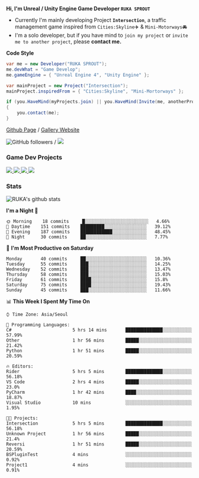 **Hi, I'm Unreal / Unity Engine Game Developer `RUKA SPROUT`**

- Currently I'm mainly developing Project **`Intersection`**, a traffic management game inspired from `Cities:Skyline`✈️ & `Mini-Motorways`🚘
- I'm a solo developer, but if you have mind to `join my project` or `invite me to another project`, please **contact me.**

**Code Style**

```csharp
var me = new Developer("RUKA SPROUT");
me.devWhat = "Game Develop";
me.gameEngine = { "Unreal Engine 4", "Unity Engine" };
```

```csharp
var mainProject = new Project("Intersection");
mainProject.inspiredFrom = { "Cities:Skyline", "Mini-Mortorways" };

if (you.HaveMind(myProjects.join) || you.HaveMind(Invite(me, anotherProject)))
{
    you.contact(me);
}
```

[Github Page](https://lutca1320.github.io/) / [Gallery Website](https://rukasp.xyz/)

![GitHub followers](https://img.shields.io/github/followers/lutca1320?label=Follow&style=social) / [![](https://img.shields.io/badge/Gmail-lutca1320%40gmail.com-blue)](mailto:lutca1320@gmail.com)

### Game Dev Projects

<a href="https://github.com/lutca1320/Intersection">
  <img src="https://github-readme-stats.vercel.app/api/pin/?username=lutca1320&repo=Intersection" />
</a>
<a href="https://github.com/lutca1320/Together">
  <img src="https://github-readme-stats.vercel.app/api/pin/?username=lutca1320&repo=Together" />
</a>
<a href="https://github.com/lutca1320/Reversi">
  <img src="https://github-readme-stats.vercel.app/api/pin/?username=lutca1320&repo=Reversi" />
</a>
<a href="https://github.com/lutca1320/Knights">
  <img src="https://github-readme-stats.vercel.app/api/pin/?username=lutca1320&repo=Knights" />
</a>


### Stats

![RUKA's github stats](https://github-readme-stats.vercel.app/api?username=lutca1320&show_icons=true&include_all_commits=true&count_private=true&hide=contribs,prs)

<!--START_SECTION:waka-->
**I'm a Night 🦉** 

```text
🌞 Morning    18 commits     █░░░░░░░░░░░░░░░░░░░░░░░░   4.66% 
🌆 Daytime    151 commits    █████████░░░░░░░░░░░░░░░░   39.12% 
🌃 Evening    187 commits    ████████████░░░░░░░░░░░░░   48.45% 
🌙 Night      30 commits     ██░░░░░░░░░░░░░░░░░░░░░░░   7.77%

```
📅 **I'm Most Productive on Saturday** 

```text
Monday       40 commits     ██░░░░░░░░░░░░░░░░░░░░░░░   10.36% 
Tuesday      55 commits     ███░░░░░░░░░░░░░░░░░░░░░░   14.25% 
Wednesday    52 commits     ███░░░░░░░░░░░░░░░░░░░░░░   13.47% 
Thursday     58 commits     ███░░░░░░░░░░░░░░░░░░░░░░   15.03% 
Friday       61 commits     ████░░░░░░░░░░░░░░░░░░░░░   15.8% 
Saturday     75 commits     ████░░░░░░░░░░░░░░░░░░░░░   19.43% 
Sunday       45 commits     ███░░░░░░░░░░░░░░░░░░░░░░   11.66%

```


📊 **This Week I Spent My Time On** 

```text
⌚︎ Time Zone: Asia/Seoul

💬 Programming Languages: 
C#                       5 hrs 14 mins       ██████████████░░░░░░░░░░░   57.99% 
Other                    1 hr 56 mins        █████░░░░░░░░░░░░░░░░░░░░   21.42% 
Python                   1 hr 51 mins        █████░░░░░░░░░░░░░░░░░░░░   20.59%

🔥 Editors: 
Rider                    5 hrs 5 mins        ██████████████░░░░░░░░░░░   56.18% 
VS Code                  2 hrs 4 mins        █████░░░░░░░░░░░░░░░░░░░░   23.0% 
PyCharm                  1 hr 42 mins        ████░░░░░░░░░░░░░░░░░░░░░   18.87% 
Visual Studio            10 mins             ░░░░░░░░░░░░░░░░░░░░░░░░░   1.95%

🐱‍💻 Projects: 
Intersection             5 hrs 5 mins        ██████████████░░░░░░░░░░░   56.18% 
Unknown Project          1 hr 56 mins        █████░░░░░░░░░░░░░░░░░░░░   21.4% 
Reversi                  1 hr 51 mins        █████░░░░░░░░░░░░░░░░░░░░   20.59% 
BSPluginTest             4 mins              ░░░░░░░░░░░░░░░░░░░░░░░░░   0.92% 
Project1                 4 mins              ░░░░░░░░░░░░░░░░░░░░░░░░░   0.91%

```


<!--END_SECTION:waka-->
